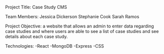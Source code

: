 Project Title: Case Study CMS

Team Members: Jessica Dickerson
              Stephanie Cook
              Sarah Ramos

Project Objective: a website that allows an admin to enter data regarding case studies and where users are able to see a list of case studies and see details about each case study.

Technologies: -React
              -MongoDB
              -Express
              -CSS
              
